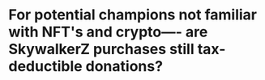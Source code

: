 # For potential champions not familiar with NFT's and crypto—- are SkywalkerZ purchases still tax-deductible donations?